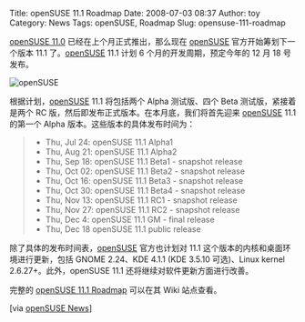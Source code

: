 Title: openSUSE 11.1 Roadmap
Date: 2008-07-03 08:37
Author: toy
Category: News
Tags: openSUSE, Roadmap
Slug: opensuse-111-roadmap

[openSUSE
11.0](http://linuxtoy.org/archives/opensuse-110-now-available.html)
已经在上个月正式推出，那么现在
[openSUSE](http://linuxtoy.org/tag/opensuse) 官方开始筹划下一个版本 11.1
了。[openSUSE](http://linuxtoy.org/tag/opensuse) 11.1 计划 6
个月的开发周期，预定今年的 12 月 18 号发布。

![openSUSE](http://i.linuxtoy.org/i/2008/06/opensuse-logo.gif)

根据计划，[openSUSE](http://linuxtoy.org/tag/opensuse) 11.1 将包括两个
Alpha 测试版、四个 Beta 测试版，紧接着是两个 RC
版，然后即发布正式版本。在本月底，我们将首先迎来
[openSUSE](http://linuxtoy.org/tag/opensuse) 11.1 的第一个 Alpha
版本。这些版本的具体发布时间为：

> * Thu, Jul 24: openSUSE 11.1 Alpha1  
>  * Thu, Aug 21: openSUSE 11.1 Alpha2  
>  * Thu, Sep 18: openSUSE 11.1 Beta1 - snapshot release  
>  * Thu, Oct 02: openSUSE 11.1 Beta2 - snapshot release  
>  * Thu, Oct 16: openSUSE 11.1 Beta3 - snapshot release  
>  * Thu, Oct 30: openSUSE 11.1 Beta4 - snapshot release  
>  * Thu, Nov 13: openSUSE 11.1 RC1 - snapshot release  
>  * Thu, Nov 27: openSUSE 11.1 RC2 - snapshot release  
>  * Thu, Dec 4: openSUSE 11.1 GM - final release  
>  * Thu, Dec 18 openSUSE 11.1 public release

除了具体的发布时间表，[openSUSE](http://linuxtoy.org/tag/opensuse)
官方也计划对 11.1 这个版本的内核和桌面环境进行更新，包括 GNOME 2.24、KDE
4.1.1 (KDE 3.5.10 可选)、Linux kernel 2.6.27+。此外，openSUSE 11.1
还将继续对软件更新方面进行改善。

完整的 [openSUSE 11.1 Roadmap](http://en.opensuse.org/Roadmap/11.1)
可以在其 Wiki 站点查看。

[via [openSUSE
News](http://news.opensuse.org/2008/07/02/opensuse-111-roadmap/)]
